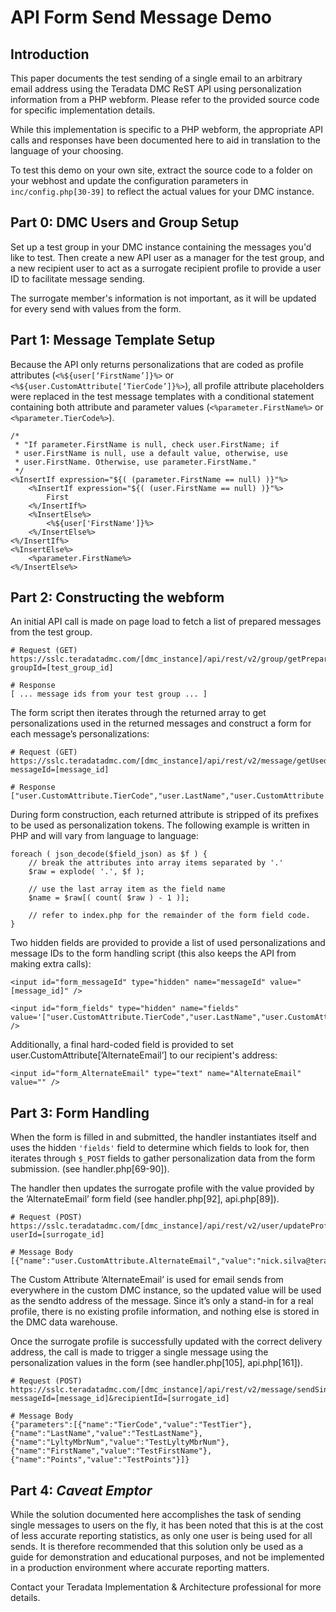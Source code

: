 # API Form Send Message Demo

## Introduction

This paper documents the test sending of a single email to an arbitrary
email address using the Teradata DMC ReST API using personalization
information from a PHP webform. Please refer to the provided source code
for specific implementation details.

While this implementation is specific to a PHP webform, the appropriate API calls and responses have been documented here to aid in translation to the language of your choosing.

To test this demo on your own site, extract the source code to a folder on your webhost and update the configuration parameters in `inc/config.php[30-39]` to reflect the actual values for your DMC instance.

## Part 0: DMC Users and Group Setup

Set up a test group in your DMC instance containing the messages you'd like to test. Then create a new API user as a manager for the test group, and a new recipient user to act as a surrogate recipient profile to provide a user ID to facilitate message sending.

The surrogate member's information is not important, as it will be updated for every send with values from the form.

## Part 1: Message Template Setup

Because the API only returns personalizations that are coded as profile attributes (`<%${user[‘FirstName’]}%>` or `<%${user.CustomAttribute[‘TierCode’]}%>`), all profile attribute placeholders were replaced in the test message templates with a conditional statement containing both attribute and parameter values (`<%parameter.FirstName%>` or `<%parameter.TierCode%>`).

```
/*
 * "If parameter.FirstName is null, check user.FirstName; if
 * user.FirstName is null, use a default value, otherwise, use
 * user.FirstName. Otherwise, use parameter.FirstName."
 */
<%InsertIf expression="${( (parameter.FirstName == null) )}"%>
    <%InsertIf expression="${( (user.FirstName == null) )}"%>
        First
    <%/InsertIf%>
    <%InsertElse%>
        <%${user['FirstName']}%>
    <%/InsertElse%>
<%/InsertIf%>
<%InsertElse%>
    <%parameter.FirstName%>
<%/InsertElse%>
```

## Part 2: Constructing the webform

An initial API call is made on page load to fetch a list of prepared messages from the test group.

```
# Request (GET)
https://sslc.teradatadmc.com/[dmc_instance]/api/rest/v2/group/getPreparedMessages?groupId=[test_group_id]

# Response
[ ... message ids from your test group ... ]
```

The form script then iterates through the returned array to get personalizations used in the returned messages and construct a form for each message’s personalizations:

```
# Request (GET)
https://sslc.teradatadmc.com/[dmc_instance]/api/rest/v2/message/getUsedPersonalizations?messageId=[message_id]

# Response
["user.CustomAttribute.TierCode","user.LastName","user.CustomAttribute.LyltyMbrNum","user.FirstName","user.CustomAttribute.Points"]
```

During form construction, each returned attribute is stripped of its prefixes to be used as personalization tokens. The following example is written in PHP and will vary from language to language:

```
foreach ( json_decode($field_json) as $f ) {
    // break the attributes into array items separated by '.'
    $raw = explode( '.', $f );

    // use the last array item as the field name
    $name = $raw[( count( $raw ) - 1 )];

    // refer to index.php for the remainder of the form field code.
}
```

Two hidden fields are provided to provide a list of used personalizations and message IDs to the form handling script (this also keeps the API from making extra calls):

```
<input id="form_messageId" type="hidden" name="messageId" value="[message_id]" />

<input id="form_fields" type="hidden" name="fields" value='["user.CustomAttribute.TierCode","user.LastName","user.CustomAttribute.LyltyMbrNum","user.FirstName","user.CustomAttribute.Points"]' />
```

Additionally, a final hard-coded field is provided to set user.CustomAttribute[’AlternateEmail’] to our recipient's address:

```
<input id="form_AlternateEmail" type="text" name="AlternateEmail" value="" />
```

## Part 3: Form Handling

When the form is filled in and submitted, the handler instantiates itself and uses the hidden `'fields'` field to determine which fields to look for, then iterates through `$_POST` fields to gather personalization data from the form submission. (see handler.php[69-90]).

The handler then updates the surrogate profile with the value provided by the ’AlternateEmail’ form field (see handler.php[92], api.php[89]).

```
# Request (POST)
https://sslc.teradatadmc.com/[dmc_instance]/api/rest/v2/user/updateProfile?userId=[surrogate_id]

# Message Body
[{"name":"user.CustomAttribute.AlternateEmail","value":"nick.silva@teradata.com"}]
```

The Custom Attribute ’AlternateEmail’ is used for email sends from everywhere in the custom DMC instance, so the updated value will be used as the sendto address of the message. Since it’s only a stand-in for a real profile, there is no existing profile information, and nothing else is stored in the DMC data warehouse.

Once the surrogate profile is successfully updated with the correct delivery address, the call is made to trigger a single message using the personalization values in the form (see handler.php[105], api.php[161]).

```
# Request (POST)
https://sslc.teradatadmc.com/[dmc_instance]/api/rest/v2/message/sendSingle?messageId=[message_id]&recipientId=[surrogate_id]

# Message Body
{"parameters":[{"name":"TierCode","value":"TestTier"},{"name":"LastName","value":"TestLastName"},{"name":"LyltyMbrNum","value":"TestLyltyMbrNum"},{"name":"FirstName","value":"TestFirstName"},{"name":"Points","value":"TestPoints"}]}
```

## Part 4: _Caveat Emptor_

While the solution documented here accomplishes the task of sending single messages to users on the fly, it has been noted that this is at the cost of less accurate reporting statistics, as only one user is being used for all sends. It is therefore recommended that this solution only be used as a guide for demonstration and educational purposes, and not be implemented in a production environment where accurate reporting matters.

Contact your Teradata Implementation & Architecture professional for more details.
